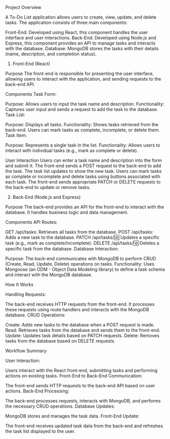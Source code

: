 Project Overview

A To-Do List application allows users to create, view, update, and delete tasks. The application consists of three main components:

Front-End: Developed using React, this component handles the user interface and user interactions.
Back-End: Developed using Node.js and Express, this component provides an API to manage tasks and interacts with the database.
Database: MongoDB stores the tasks with their details (name, description, and completion status).

1. Front-End (React)

Purpose
The front-end is responsible for presenting the user interface, allowing users to interact with the application, and sending requests to the back-end API.

Components
Task Form:

Purpose: Allows users to input the task name and description.
Functionality: Captures user input and sends a request to add the task to the database.
Task List:

Purpose: Displays all tasks.
Functionality: Shows tasks retrieved from the back-end. Users can mark tasks as complete, incomplete, or delete them.
Task Item:

Purpose: Represents a single task in the list.
Functionality: Allows users to interact with individual tasks (e.g., mark as complete or delete).

User Interaction
Users can enter a task name and description into the form and submit it.
The front-end sends a POST request to the back-end to add the task.
The task list updates to show the new task.
Users can mark tasks as complete or incomplete and delete tasks using buttons associated with each task.
The front-end sends appropriate PATCH or DELETE requests to the back-end to update or remove tasks.

2. Back-End (Node.js and Express)

Purpose
The back-end provides an API for the front-end to interact with the database. It handles business logic and data management.

Components
API Routes:

GET /api/tasks: Retrieves all tasks from the database.
POST /api/tasks: Adds a new task to the database.
PATCH /api/tasks/:id: Updates a specific task (e.g., mark as complete/incomplete).
DELETE /api/tasks/:id: Deletes a specific task from the database.
Database Interaction:

Purpose: The back-end communicates with MongoDB to perform CRUD (Create, Read, Update, Delete) operations on tasks.
Functionality: Uses Mongoose (an ODM - Object Data Modeling library) to define a task schema and interact with the MongoDB database.

How It Works

Handling Requests:

The back-end receives HTTP requests from the front-end.
It processes these requests using route handlers and interacts with the MongoDB database.
CRUD Operations:

Create: Adds new tasks to the database when a POST request is made.
Read: Retrieves tasks from the database and sends them to the front-end.
Update: Updates task details based on PATCH requests.
Delete: Removes tasks from the database based on DELETE requests.

Workflow Summary

User Interaction:

Users interact with the React front-end, submitting tasks and performing actions on existing tasks.
Front-End to Back-End Communication:

The front-end sends HTTP requests to the back-end API based on user actions.
Back-End Processing:

The back-end processes requests, interacts with MongoDB, and performs the necessary CRUD operations.
Database Updates:

MongoDB stores and manages the task data.
Front-End Update:

The front-end receives updated task data from the back-end and refreshes the task list displayed to the user.